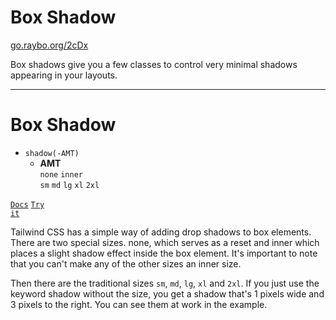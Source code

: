 <!-- .slide: data-state="layout-title" class="bg-dark"-->

# Box Shadow

<div class="slide-link"><a href="https://go.raybo.org/2cDx"><i class="fab fa-slideshare"></i> go.raybo.org/2cDx</a></div>

> >

Box shadows give you a few classes to control very minimal shadows appearing in your layouts.

---

# Box Shadow

- `shadow(-AMT)`
  - **AMT**<br>
  `none` `inner`<br>`sm` `md` `lg` `xl` `2xl`

<a href="https://tailwindcss.com/docs/box-shadow" target="_blank"><code class="code-exciting">Docs</code></a> <a href="https://codepen.io/planetoftheweb/pen/KKgzXpq?editors=1000" target="_blank"><code class="code-royal">Try it</code></a>

> >

Tailwind CSS has a simple way of adding drop shadows to box elements. There are two special sizes. none, which serves as a reset and inner which places a slight shadow effect inside the box element. It's important to note that you can't make any of the other sizes an inner size.

Then there are the traditional sizes `sm`, `md`, `lg`, `xl` and `2xl`. If you just use the keyword shadow without the size, you get a shadow that's 1 pixels wide and 3 pixels to the right. You can see them at work in the example.
